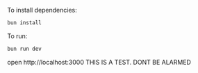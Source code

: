 To install dependencies:

```sh
bun install
```

To run:

```sh
bun run dev
```

open http://localhost:3000
THIS IS A TEST. DONT BE ALARMED
